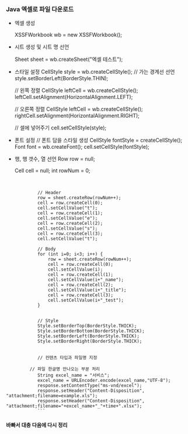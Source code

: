### Java 엑셀로 파일 다운로드

  

* 엑셀 생성

  XSSFWorkbook wb = new XSSFWorkbook();

* 시트 생성 및 시트 명 선언

  Sheet sheet = wb.createSheet("엑셀 테스트");

* 스타일 설정 
  CellStyle style = wb.createCellStyle();
  // 가는 경계선 선언
   style.setBorderLeft(BorderStyle.THIN);
  
  // 왼쪽 정렬
   CellStyle leftCell = wb.createCellStyle();
   leftCell.setAlignment(HorizontalAlignment.LEFT);
   
   // 오른쪽 정렬
   CellStyle leftCell = wb.createCellStyle();
   rightCell.setAlignment(HorizontalAlignment.RIGHT);
  
  // 셀에 넣어주기
  cell.setCellStyle(style);
  
  
* 폰트 설정
   // 폰트 담을 스타일 생성
   CellStyle fontStyle = createCellStyle();
   Font font = wb.createFont(); 
   cell.setCellStyle(fontStyle);
   
   
 
* 행, 행 갯수, 열 선언
  Row row = null;

  Cell cell = null;
  int rowNum = 0;

​		    		        

		        // Header
		        row = sheet.createRow(rowNum++);
		        cell = row.createCell(0);
		        cell.setCellValue("t");
		        cell = row.createCell(1);
		        cell.setCellValue("e");
		        cell = row.createCell(2);
		        cell.setCellValue("s");
		        cell = row.createCell(3);
		        cell.setCellValue("t");
	
		        // Body
		        for (int i=0; i<3; i++) {
		            row = sheet.createRow(rowNum++);
		            cell = row.createCell(0);
		            cell.setCellValue(i);
		            cell = row.createCell(1);
		            cell.setCellValue(i+"_name");
		            cell = row.createCell(2);
		            cell.setCellValue(i+"_title");
		            cell = row.createCell(3);
		            cell.setCellValue(i+"_test");
		        }
			
			 
		        // Style
		        Style.setBorderTop(BorderStyle.THICK);
		        Style.setBorderBottom(BorderStyle.THICK);
		        Style.setBorderLeft(BorderStyle.THICK);
		        Style.setBorderRight(BorderStyle.THICK);
			
			
		        // 컨텐츠 타입과 파일명 지정
		        
		 	 // 파일 한글명 안나오는 부분 처리 
		        String excel_name = "서비스";
		        excel_name = URLEncoder.encode(excel_name,"UTF-8");
		        response.setContentType("ms-vnd/excel");
		        response.setHeader("Content-Disposition", "attachment;filename=example.xls");
		        response.setHeader("Content-Disposition", "attachment;filename="+excel_name+"_"+time+".xlsx");
	     		```

#### 바빠서 대충 다음에 다시 정리
#### 

